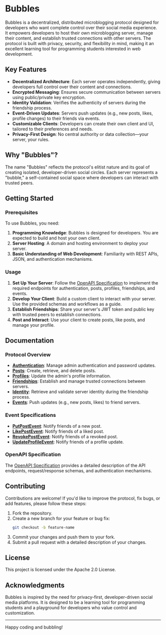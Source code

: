# Bubbles

Bubbles is a decentralized, distributed microblogging protocol designed for developers who want complete control over their social media experience. It empowers developers to host their own microblogging server, manage their content, and establish trusted connections with other servers. The protocol is built with privacy, security, and flexibility in mind, making it an excellent learning tool for programming students interested in web development.

## Key Features

- **Decentralized Architecture**: Each server operates independently, giving developers full control over their content and connections.
- **Encrypted Messaging**: Ensures secure communication between servers using public/private key encryption.
- **Identity Validation**: Verifies the authenticity of servers during the friendship process.
- **Event-Driven Updates**: Servers push updates (e.g., new posts, likes, profile changes) to their friends via events.
- **Customizable Clients**: Developers can create their own client and UI, tailored to their preferences and needs.
- **Privacy-First Design**: No central authority or data collection—your server, your rules.

## Why "Bubbles"?

The name "Bubbles" reflects the protocol's elitist nature and its goal of creating isolated, developer-driven social circles. Each server represents a "bubble," a self-contained social space where developers can interact with trusted peers.

## Getting Started

### Prerequisites

To use Bubbles, you need:

1. **Programming Knowledge**: Bubbles is designed for developers. You are expected to build and host your own client.
2. **Server Hosting**: A domain and hosting environment to deploy your server.
3. **Basic Understanding of Web Development**: Familiarity with REST APIs, JSON, and authentication mechanisms.

### Usage

1. **Set Up Your Server**: Follow the [OpenAPI Specification](./openapi.yml) to implement the required endpoints for authentication, posts, profiles, friendships, and events.
2. **Develop Your Client**: Build a custom client to interact with your server. Use the provided schemas and workflows as a guide.
3. **Establish Friendships**: Share your server's JWT token and public key with trusted peers to establish connections.
4. **Post and Interact**: Use your client to create posts, like posts, and manage your profile.

## Documentation

### Protocol Overview

- **[Authentication](./spec/authentication.md)**: Manage admin authentication and password updates.
- **[Posts](./spec/posts.md)**: Create, retrieve, and delete posts.
- **[Profiles](./spec/profile.md)**: Update the admin's profile information.
- **[Friendships](./spec/friendship.md)**: Establish and manage trusted connections between servers.
- **[Identity](./spec/identity.md)**: Retrieve and validate server identity during the friendship process.
- **[Events](./spec/events.md)**: Push updates (e.g., new posts, likes) to friend servers.

### Event Specifications

- **[PutPostEvent](./spec/events/put_post_event.md)**: Notify friends of a new post.
- **[LikePostEvent](./spec/events/like_post_event.md)**: Notify friends of a liked post.
- **[RevokePostEvent](./spec/events/revoke_post_event.md)**: Notify friends of a revoked post.
- **[UpdateProfileEvent](./spec/events/update_profile_event.md)**: Notify friends of a profile update.

### OpenAPI Specification

The [OpenAPI Specification](./openapi.yml) provides a detailed description of the API endpoints, request/response schemas, and authentication mechanisms.

## Contributing

Contributions are welcome! If you'd like to improve the protocol, fix bugs, or add features, please follow these steps:

1. Fork the repository.
2. Create a new branch for your feature or bug fix:
   ```bash
   git checkout -b feature-name
3. Commit your changes and push them to your fork.
4. Submit a pull request with a detailed description of your changes.

## License
This project is licensed under the Apache 2.0 License.

## Acknowledgments
Bubbles is inspired by the need for privacy-first, developer-driven social media platforms. It is designed to be a learning tool for programming students and a playground for developers who value control and customization.

---

Happy coding and bubbling!
